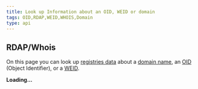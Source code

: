 ```yaml
---
title: Look up Information about an OID, WEID or domain
tags: OID,RDAP,WEID,WHOIS,Domain
type: api
---
```

 
## RDAP/Whois
 
On this page you can look up [registries data](https://webfan.de/apps/registry/) about a [domain name](https://domainundhomepagespeicher.de), an [OID](http://oid-info.com/faq.htm#1) (Object Identifier), or a [WEID](https://weid.info/spec.html).

<frdlweb-multi-lookup></frdlweb-multi-lookup><strong frdl-if-js-remove="2000">Loading...</strong>  
